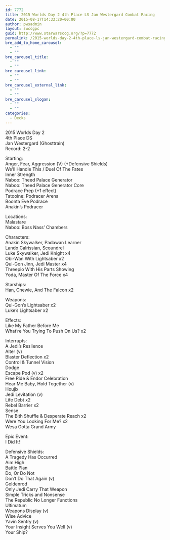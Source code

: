 ```yaml
---
id: 7772
title: 2015 Worlds Day 2 4th Place LS Jan Westergard Combat Racing
date: 2015-08-17T14:33:20+00:00
author: pwsadmin
layout: swccgpc
guid: http://www.starwarsccg.org/?p=7772
permalink: /2015-worlds-day-2-4th-place-ls-jan-westergard-combat-racing/
bre_add_to_home_carousel:
  - ""
  - ""
bre_carousel_title:
  - ""
  - ""
bre_carousel_link:
  - ""
  - ""
bre_carousel_external_link:
  - ""
  - ""
bre_carousel_slogan:
  - ""
  - ""
categories:
  - Decks
---
```

2015 Worlds Day 2  
4th Place DS  
Jan Westergard (Ghosttrain)  
Record: 2-2

Starting:  
Anger, Fear, Aggression (V) (+Defensive Shields)  
We&#8217;ll Handle This / Duel Of The Fates  
Inner Strength  
Naboo: Theed Palace Generator  
Naboo: Theed Palace Generator Core  
Podrace Prep (+1 effect)  
Tatooine: Podracer Arena  
Boonta Eve Podrace  
Anakin&#8217;s Podracer

Locations:  
Malastare  
Naboo: Boss Nass&#8217; Chambers

Characters:  
Anakin Skywalker, Padawan Learner  
Lando Calrissian, Scoundrel  
Luke Skywalker, Jedi Knight x4  
Obi-Wan With Lightsaber x2  
Qui-Gon Jinn, Jedi Master x4  
Threepio With His Parts Showing  
Yoda, Master Of The Force x4

Starships:  
Han, Chewie, And The Falcon x2

Weapons:  
Qui-Gon&#8217;s Lightsaber x2  
Luke&#8217;s Lightsaber x2

Effects:  
Like My Father Before Me  
What&#8217;re You Trying To Push On Us? x2

Interrupts:  
A Jedi&#8217;s Reslience  
Alter (v)  
Blaster Deflection x2  
Control & Tunnel Vision  
Dodge  
Escape Pod (v) x2  
Free Ride & Endor Celebration  
Hear Me Baby, Hold Together (v)  
Houjix  
Jedi Levitation (v)  
Life Debt x2  
Rebel Barrier x2  
Sense  
The Bith Shuffle & Desperate Reach x2  
Were You Looking For Me? x2  
Wesa Gotta Grand Army

Epic Event:  
I Did It!

Defensive Shields:  
A Tragedy Has Occurred  
Aim High  
Battle Plan  
Do, Or Do Not  
Don&#8217;t Do That Again (v)  
Goldenrod  
Only Jedi Carry That Weapon  
Simple Tricks and Nonsense  
The Republic No Longer Functions  
Ultimatum  
Weapons Display (v)  
Wise Advice  
Yavin Sentry (v)  
Your Insight Serves You Well (v)  
Your Ship?